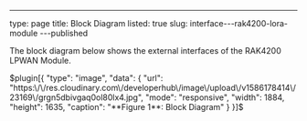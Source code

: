 ---
type: page
title: Block Diagram
listed: true
slug: interface---rak4200-lora-module
---published

The block diagram below shows the external interfaces of the RAK4200 LPWAN Module.

$plugin[{
    "type": "image",
    "data": {
        "url": "https:\/\/res.cloudinary.com\/developerhub\/image\/upload\/v1586178414\/23169\/grgn5dbivgaq0ol80lx4.jpg",
        "mode": "responsive",
        "width": 1884,
        "height": 1635,
        "caption": "**Figure 1**: Block Diagram"
    }
}]$


